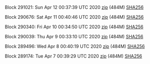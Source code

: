 Block 291021: Sun Apr 12 00:37:39 UTC 2020 [zip](https://dash-bootstrap.ams3.digitaloceanspaces.com/testnet/2020-04-12/bootstrap.dat.zip) (484M) [SHA256](https://dash-bootstrap.ams3.digitaloceanspaces.com/testnet/2020-04-12/sha256.txt)

Block 290676: Sat Apr 11 00:40:46 UTC 2020 [zip](https://dash-bootstrap.ams3.digitaloceanspaces.com/testnet/2020-04-11/bootstrap.dat.zip) (484M) [SHA256](https://dash-bootstrap.ams3.digitaloceanspaces.com/testnet/2020-04-11/sha256.txt)

Block 290340: Fri Apr 10 00:34:50 UTC 2020 [zip](https://dash-bootstrap.ams3.digitaloceanspaces.com/testnet/2020-04-10/bootstrap.dat.zip) (484M) [SHA256](https://dash-bootstrap.ams3.digitaloceanspaces.com/testnet/2020-04-10/sha256.txt)

Block 290039: Thu Apr  9 00:33:10 UTC 2020 [zip](https://dash-bootstrap.ams3.digitaloceanspaces.com/testnet/2020-04-09/bootstrap.dat.zip) (484M) [SHA256](https://dash-bootstrap.ams3.digitaloceanspaces.com/testnet/2020-04-09/sha256.txt)

Block 289496: Wed Apr  8 00:40:19 UTC 2020 [zip](https://dash-bootstrap.ams3.digitaloceanspaces.com/testnet/2020-04-08/bootstrap.dat.zip) (484M) [SHA256](https://dash-bootstrap.ams3.digitaloceanspaces.com/testnet/2020-04-08/sha256.txt)

Block 289174: Tue Apr  7 00:39:29 UTC 2020 [zip](https://dash-bootstrap.ams3.digitaloceanspaces.com/testnet/2020-04-07/bootstrap.dat.zip) (484M) [SHA256](https://dash-bootstrap.ams3.digitaloceanspaces.com/testnet/2020-04-07/sha256.txt)

